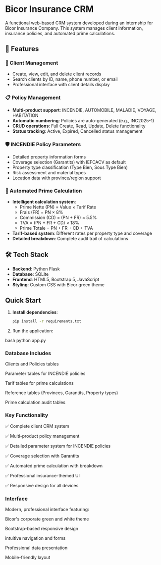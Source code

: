 # Bicor Insurance CRM

A functional web-based CRM system developed during an internship for Bicor Insurance Company. This system manages client information, insurance policies, and automated prime calculations.

## 🚀 Features

### 👥 Client Management
- Create, view, edit, and delete client records
- Search clients by ID, name, phone number, or email
- Professional interface with client details display

### 📋 Policy Management
- **Multi-product support**: INCENDIE, AUTOMOBILE, MALADIE, VOYAGE, HABITATION
- **Automatic numbering**: Policies are auto-generated (e.g., INC2025-1)
- **CRUD operations**: Full Create, Read, Update, Delete functionality
- **Status tracking**: Active, Expired, Cancelled status management

### 🛡️ INCENDIE Policy Parameters
- Detailed property information forms
- Coverage selection (Garantits) with IEFCACV as default
- Property type classification (Type Bien, Sous Type Bien)
- Risk assessment and material types
- Location data with province/region support

### 🧮 Automated Prime Calculation
- **Intelligent calculation system**: 
  - Prime Nette (PN) = Value × Tarif Rate
  - Frais (FR) = PN × 8%
  - Commission (CD) = (PN + FR) × 5.5%
  - TVA = (PN + FR + CD) × 18%
  - Prime Totale = PN + FR + CD + TVA
- **Tarif-based system**: Different rates per property type and coverage
- **Detailed breakdown**: Complete audit trail of calculations

## 🛠️ Tech Stack

- **Backend**: Python Flask
- **Database**: SQLite
- **Frontend**: HTML5, Bootstrap 5, JavaScript
- **Styling**: Custom CSS with Bicor green theme

##  Quick Start

1. **Install dependencies**:
   ```bash
   pip install -r requirements.txt

2. Run the application:

bash
python app.py


### Database Includes
Clients and Policies tables

Parameter tables for INCENDIE policies

Tarif tables for prime calculations

Reference tables (Provinces, Garantits, Property types)

Prime calculation audit tables

### Key Functionality
✅ Complete client CRM system

✅ Multi-product policy management

✅ Detailed parameter system for INCENDIE policies

✅ Coverage selection with Garantits

✅ Automated prime calculation with breakdown

✅ Professional insurance-themed UI

✅ Responsive design for all devices

### Interface
Modern, professional interface featuring:

Bicor's corporate green and white theme

Bootstrap-based responsive design

intuitive navigation and forms

Professional data presentation

Mobile-friendly layout





